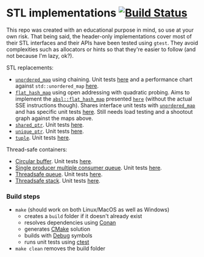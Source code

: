 # STL implementations  [![Build Status](https://travis-ci.org/amarin15/stl_implementations.svg?branch=master)](https://travis-ci.org/amarin15/stl_implementations)

This repo was created with an educational purpose in mind, so use at your own risk. That being said, the header-only implementations cover most of their STL interfaces and their APIs have been tested using `gtest`. They avoid complexities such as allocators or hints so that they're easier to follow (and not because I'm lazy, ok?).

STL replacements:
- [`unordered_map`](https://github.com/amarin15/stl_implementations/blob/master/include/si_unordered_map.h) using chaining. Unit tests [here](https://github.com/amarin15/stl_implementations/blob/master/unit_tests/unordered_map_test.cpp) and a performance chart against `std::unordered_map` [here](https://amarin15.github.io/stl_implementations/hash_maps_performance.html).
- [`flat_hash_map`](https://github.com/amarin15/stl_implementations/blob/master/include/si_flat_hash_map.h) using open addressing with quadratic probing. Aims to implement the [`absl::flat_hash_map`](https://abseil.io/docs/cpp/guides/container)  presented [`here`](https://www.youtube.com/watch?v=ncHmEUmJZf4) (without the actual SSE instructions though). Shares interface unit tests with [`unordered_map`](https://github.com/amarin15/stl_implementations/blob/master/unit_tests/unordered_map_test.cpp) and has specific unit tests [here](https://github.com/amarin15/stl_implementations/blob/master/unit_tests/flat_hash_map_test.cpp). Still needs load testing and a shootout graph against the maps above.
- [`shared_ptr`](https://github.com/amarin15/stl_implementations/blob/master/include/si_shared_ptr.h). Unit tests [here](https://github.com/amarin15/stl_implementations/blob/master/unit_tests/shared_ptr_test.cpp).
- [`unique_ptr`](https://github.com/amarin15/stl_implementations/blob/master/include/si_unique_ptr.h). Unit tests [here](https://github.com/amarin15/stl_implementations/blob/master/unit_tests/unique_ptr_test.cpp).
- [`tuple`](https://github.com/amarin15/stl_implementations/blob/master/include/si_tuple.h). Unit tests [here](https://github.com/amarin15/stl_implementations/blob/master/unit_tests/tuple_test.cpp).

Thread-safe containers:
- [Circular buffer](https://github.com/amarin15/stl_implementations/blob/master/include/si_ring_buffer.h). Unit tests [here](https://github.com/amarin15/stl_implementations/blob/master/unit_tests/ring_buffer_test.cpp).
- [Single producer multiple consumer queue](https://github.com/amarin15/stl_implementations/blob/master/include/si_spmc_queue.h). Unit tests [here](https://github.com/amarin15/stl_implementations/blob/master/unit_tests/spmc_queue_test.cpp).
- [Threadsafe queue](https://github.com/amarin15/stl_implementations/blob/master/include/si_threadsafe_queue.h). Unit tests [here](https://github.com/amarin15/stl_implementations/blob/master/unit_tests/si_threadsafe_queue_test.cpp).
- [Threadsafe stack](https://github.com/amarin15/stl_implementations/blob/master/include/si_threadsafe_stack.h). Unit tests [here](https://github.com/amarin15/stl_implementations/blob/master/unit_tests/si_threadsafe_stack_test.cpp).

### Build steps
- `make` (should work on both Linux/MacOS as well as Windows)
  - creates a `build` folder if it doesn't already exist
  - resolves dependencies using [Conan](https://conan.io/)
  - generates [CMake](https://cmake.org/) solution
  - builds with [Debug](https://cmake.org/cmake/help/v3.0/variable/CMAKE_BUILD_TYPE.html) symbols
  - runs unit tests using [ctest](https://cmake.org/cmake/help/latest/manual/ctest.1.html)
- `make clean` removes the build folder
